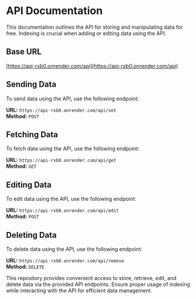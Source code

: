 # API Documentation

This documentation outlines the API for storing and manipulating data for free. Indexing is crucial when adding or editing data using the API.

## Base URL
[https://api-rxb0.onrender.com/api](https://api-rxb0.onrender.com/api)

## Sending Data
To send data using the API, use the following endpoint:

**URL:** `https://api-rxb0.onrender.com/api/set`  
**Method:** `POST`

## Fetching Data
To fetch data using the API, use the following endpoint:

**URL:** `https://api-rxb0.onrender.com/api/get`  
**Method:** `GET`

## Editing Data
To edit data using the API, use the following endpoint:

**URL:** `https://api-rxb0.onrender.com/api/edit`  
**Method:** `POST`

## Deleting Data
To delete data using the API, use the following endpoint:

**URL:** `https://api-rxb0.onrender.com/api/remove`  
**Method:** `DELETE`

This repository provides convenient access to store, retrieve, edit, and delete data via the provided API endpoints. Ensure proper usage of indexing while interacting with the API for efficient data management.
